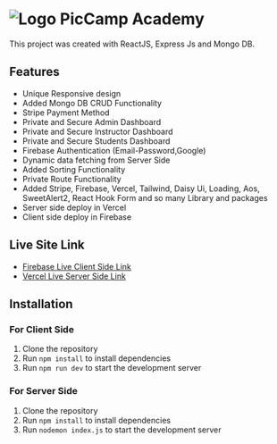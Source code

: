 # ![Logo](https://i.ibb.co/CQVKS6y/dslr-camera.png)  PicCamp Academy

This project was created with ReactJS, Express Js and Mongo DB.

## Features

- Unique Responsive design
- Added Mongo DB CRUD Functionality
- Stripe Payment Method
- Private and Secure Admin Dashboard
- Private and Secure Instructor Dashboard
- Private and Secure Students Dashboard
- Firebase Authentication (Email-Password,Google)
- Dynamic data fetching from Server Side
- Added Sorting Functionality
- Private Route Functionality
- Added Stripe, Firebase, Vercel, Tailwind, Daisy Ui, Loading, Aos, SweetAlert2, React Hook Form and so many Library and packages
- Server side deploy in Vercel
- Client side deploy in Firebase

## Live Site Link

- [Firebase Live Client Side Link](https://pic-camp-academy-server.vercel.app/)
- [Vercel Live Server Side Link](https://pic-camp-academy-server.vercel.app/)

## Installation

### For Client Side

1. Clone the repository
2. Run `npm install` to install dependencies
3. Run `npm run dev` to start the development server


### For Server Side

1. Clone the repository
2. Run `npm install` to install dependencies
3. Run `nodemon index.js` to start the development server